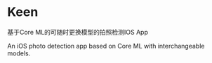 # Keen
基于Core ML的可随时更换模型的拍照检测IOS App

An iOS photo detection app based on Core ML with interchangeable models.
